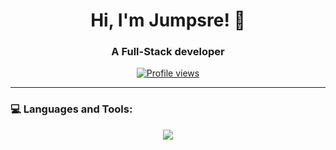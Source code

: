 <h1 align="center">Hi, I'm Jumpsre! 👋</h1>
<h3 align="center">A Full-Stack developer</h3>

<p align="center">
  <a href="https://github.com/widiskel"><img src="https://komarev.com/ghpvc/?username=widiskel&style=for-the-badge&abbreviated=true&color=blue" alt="Profile views"/></a>
</p>

---

### 💻 Languages and Tools:
<p align="center">
  <a href="https://skillicons.dev">
    <img src="https://skillicons.dev/icons?i=git,github,githubactions,docker,linux,mysql,postgres,mongodb,sqlite,nodejs,ts,react,rust,solidity,php,python,postman,devops," />
  </a>
</p>
